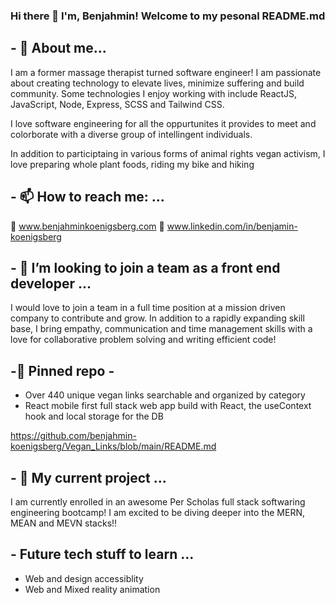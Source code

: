 

### Hi there 👋 I'm, Benjahmin!  Welcome to my pesonal README.md 

## - 💬 About me...

I am a former massage therapist turned software engineer! I am passionate about creating technology to elevate lives, minimize suffering and build community. Some technologies I enjoy working with include ReactJS, JavaScript, Node, Express, SCSS and Tailwind CSS.

I love software engineering for all the oppurtunites it provides to meet and colorborate with a diverse group of intellingent individuals.

In addition to participtaing in various forms of animal rights vegan activism, I love preparing whole plant foods, riding my bike and hiking 


## - 📫 How to reach me: ...

🔗 www.benjahminkoenigsberg.com
🔗 www.linkedin.com/in/benjamin-koenigsberg

## - 👯 I’m looking to join a team as a front end developer ...

I would love to join a team  in a full time position at a mission driven company to contribute and grow. In addition to a rapidly expanding skill base, I bring empathy, communication and time management skills with a love for collaborative problem solving and writing efficient code! 

## -📌 Pinned repo - 

- Over 440 unique vegan links searchable and organized by category  
- React mobile first full stack web app build with React, the useContext hook and local storage for the DB

https://github.com/benjahmin-koenigsberg/Vegan_Links/blob/main/README.md

## - 🔭 My current project ...

I am currently enrolled in an awesome Per Scholas full stack softwaring engineering bootcamp! I am excited to be diving deeper into the MERN, MEAN and MEVN stacks!! 

## - Future tech stuff to learn ...

- Web and design accessiblity
- Web and Mixed reality animation  


